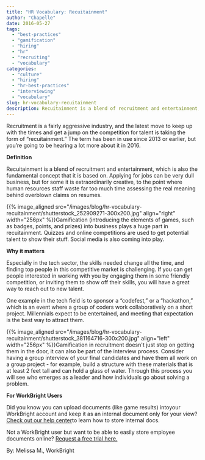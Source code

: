 ```yaml
---
title: "HR Vocabulary: Recuitainment"
author: "Chapelle"
date: 2016-05-27
tags:
  - "best-practices"
  - "gamification"
  - "hiring"
  - "hr"
  - "recruiting"
  - "vocabulary"
categories:
  - "culture"
  - "hiring"
  - "hr-best-practices"
  - "interviewing"
  - "vocabulary"
slug: hr-vocabulary-recuitainment
description: Recuitainment is a blend of recruitment and entertainment, which is also the fundamental concept that it is based on.
---
```

Recruitment is a fairly aggressive industry, and the latest move to keep up with the times and get a jump on the competition for talent is taking the form of “recuitainment.” The term has been in use since 2013 or earlier, but you’re going to be hearing a lot more about it in 2016.  
  
**Definition**  
  
Recuitainment is a blend of recruitment and entertainment, which is also the fundamental concept that it is based on. Applying for jobs can be very dull business, but for some it is extraordinarily creative, to the point where human resources staff waste far too much time assessing the real meaning behind overblown claims on resumes.  
  
 {{% image_aligned src="/images/blog/hr-vocabulary-recuitainment/shutterstock_252909271-300x200.jpg" align="right" width="256px" %}}Gamification (introducing the elements of games, such as badges, points, and prizes) into business plays a huge part in recuitainment. Quizzes and online competitions are used to get potential talent to show their stuff. Social media is also coming into play.  
  
**Why it matters**   
  
Especially in the tech sector, the skills needed change all the time, and finding top people in this competitive market is challenging. If you can get people interested in working with you by engaging them in some friendly competition, or inviting them to show off their skills, you will have a great way to reach out to new talent.  
  
One example in the tech field is to sponsor a “codefest,” or a “hackathon,” which is an event where a group of coders work collaboratively on a short project. Millennials expect to be entertained, and meeting that expectation is the best way to attract them.  
  
 {{% image_aligned src="/images/blog/hr-vocabulary-recuitainment/shutterstock_381164716-300x200.jpg" align="left" width="256px" %}}Gamification in recruitment doesn't just stop on getting them in the door, it can also be part of the interview process. Consider having a group interview of your final candidates and have them all work on a group project - for example, build a structure with these materials that is at least 2 feet tall and can hold a glass of water. Through this process you will see who emerges as a leader and how individuals go about solving a problem.  
  
**For WorkBright Users**  
  
Did you know you can upload documents (like game results) intoyour WorkBright account and keep it as an internal document only for your view? [Check out our help center](https://workbright.desk.com/)to learn how to store internal docs.  
  
Not a WorkBright user but want to be able to easily store employee documents online? [Request a free trial here.](https://workbright.com/benefits-features/)  
  
By: Melissa M., WorkBright  
  
  
  


  
  


  
  



